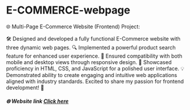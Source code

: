 ﻿# E-COMMERCE-webpage
🌐 Multi-Page E-Commerce Website (Frontend) Project:

🛠️ Designed and developed a fully functional E-Commerce website with three dynamic web pages.
🔍 Implemented a powerful product search feature for enhanced user experience.
📱 Ensured compatibility with both mobile and desktop views through responsive design.
🎨 Showcased proficiency in HTML, CSS, and JavaScript for a polished user interface.
💡 Demonstrated ability to create engaging and intuitive web applications aligned with industry standards.
Excited to share my passion for frontend development! 🚀

##### 🌐 Website link [Click here](https://fusioncart.netlify.app/)  
